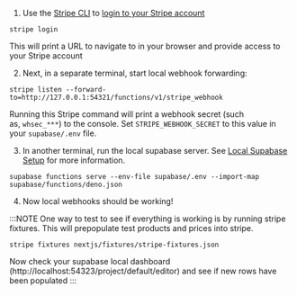 1. Use the [Stripe CLI](https://stripe.com/docs/stripe-cli) to [login to your Stripe account](https://stripe.com/docs/stripe-cli#login-account)
```
stripe login
```
This will print a URL to navigate to in your browser and provide access to your Stripe account

2. Next, in a separate terminal, start local webhook forwarding:
```
stripe listen --forward-to=http://127.0.0.1:54321/functions/v1/stripe_webhook
```

Running this Stripe command will print a webhook secret (such as, `whsec_***`) to the console. Set `STRIPE_WEBHOOK_SECRET` to this value in your `supabase/.env` file. 

3. In another terminal, run the local supabase server. See [Local Supabase Setup](../supabase/local-development/setup.md) for more information.
```
supabase functions serve --env-file supabase/.env --import-map supabase/functions/deno.json
```

4. Now local webhooks should be working!

:::NOTE
One way to test to see if everything is working is by running stripe fixtures. This will prepopulate test products and prices into stripe.
```
stripe fixtures nextjs/fixtures/stripe-fixtures.json
```
Now check your supabase local dashboard (http://localhost:54323/project/default/editor) and see if new rows have been populated
:::



